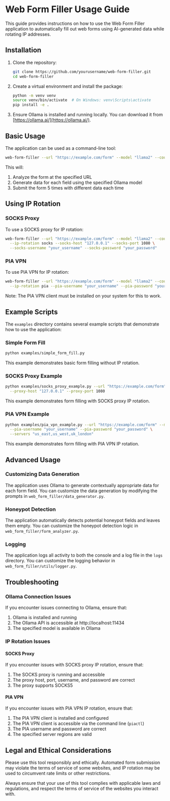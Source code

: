 # Web Form Filler Usage Guide

This guide provides instructions on how to use the Web Form Filler application to automatically fill out web forms using AI-generated data while rotating IP addresses.

## Installation

1. Clone the repository:
   ```bash
   git clone https://github.com/yourusername/web-form-filler.git
   cd web-form-filler
   ```

2. Create a virtual environment and install the package:
   ```bash
   python -m venv venv
   source venv/bin/activate  # On Windows: venv\Scripts\activate
   pip install -e .
   ```

3. Ensure Ollama is installed and running locally. You can download it from [https://ollama.ai/](https://ollama.ai/).

## Basic Usage

The application can be used as a command-line tool:

```bash
web-form-filler --url "https://example.com/form" --model "llama2" --count 5
```

This will:
1. Analyze the form at the specified URL
2. Generate data for each field using the specified Ollama model
3. Submit the form 5 times with different data each time

## Using IP Rotation

### SOCKS Proxy

To use a SOCKS proxy for IP rotation:

```bash
web-form-filler --url "https://example.com/form" --model "llama2" --count 5 \
  --ip-rotation socks --socks-host "127.0.0.1" --socks-port 1080 \
  --socks-username "your_username" --socks-password "your_password"
```

### PIA VPN

To use PIA VPN for IP rotation:

```bash
web-form-filler --url "https://example.com/form" --model "llama2" --count 5 \
  --ip-rotation pia --pia-username "your_username" --pia-password "your_password"
```

Note: The PIA VPN client must be installed on your system for this to work.

## Example Scripts

The `examples` directory contains several example scripts that demonstrate how to use the application:

### Simple Form Fill

```bash
python examples/simple_form_fill.py
```

This example demonstrates basic form filling without IP rotation.

### SOCKS Proxy Example

```bash
python examples/socks_proxy_example.py --url "https://example.com/form" --model "llama2" \
  --proxy-host "127.0.0.1" --proxy-port 1080
```

This example demonstrates form filling with SOCKS proxy IP rotation.

### PIA VPN Example

```bash
python examples/pia_vpn_example.py --url "https://example.com/form" --model "llama2" \
  --pia-username "your_username" --pia-password "your_password" \
  --servers "us_east,us_west,uk_london"
```

This example demonstrates form filling with PIA VPN IP rotation.

## Advanced Usage

### Customizing Data Generation

The application uses Ollama to generate contextually appropriate data for each form field. You can customize the data generation by modifying the prompts in `web_form_filler/data_generator.py`.

### Honeypot Detection

The application automatically detects potential honeypot fields and leaves them empty. You can customize the honeypot detection logic in `web_form_filler/form_analyzer.py`.

### Logging

The application logs all activity to both the console and a log file in the `logs` directory. You can customize the logging behavior in `web_form_filler/utils/logger.py`.

## Troubleshooting

### Ollama Connection Issues

If you encounter issues connecting to Ollama, ensure that:
1. Ollama is installed and running
2. The Ollama API is accessible at http://localhost:11434
3. The specified model is available in Ollama

### IP Rotation Issues

#### SOCKS Proxy

If you encounter issues with SOCKS proxy IP rotation, ensure that:
1. The SOCKS proxy is running and accessible
2. The proxy host, port, username, and password are correct
3. The proxy supports SOCKS5

#### PIA VPN

If you encounter issues with PIA VPN IP rotation, ensure that:
1. The PIA VPN client is installed and configured
2. The PIA VPN client is accessible via the command line (`piactl`)
3. The PIA username and password are correct
4. The specified server regions are valid

## Legal and Ethical Considerations

Please use this tool responsibly and ethically. Automated form submission may violate the terms of service of some websites, and IP rotation may be used to circumvent rate limits or other restrictions.

Always ensure that your use of this tool complies with applicable laws and regulations, and respect the terms of service of the websites you interact with.